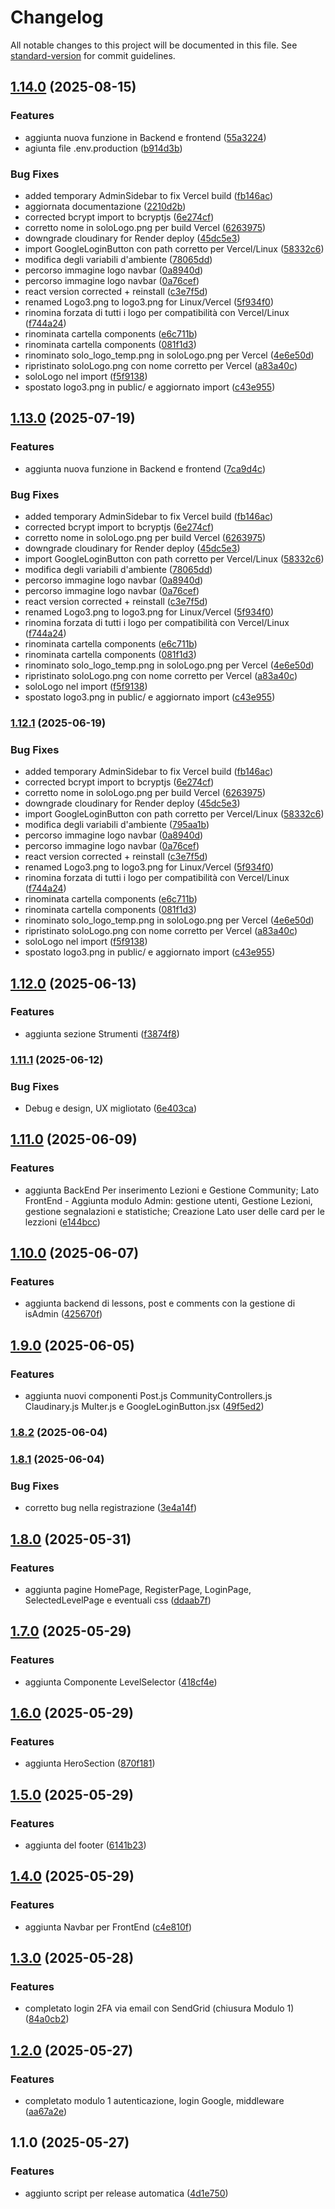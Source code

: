 # Changelog

All notable changes to this project will be documented in this file. See [standard-version](https://github.com/conventional-changelog/standard-version) for commit guidelines.

## [1.14.0](https://github.com/AliLa-Crypto/Ali-La_Crypto/compare/v1.12.0...v1.14.0) (2025-08-15)


### Features

* aggiunta nuova funzione in Backend e frontend ([55a3224](https://github.com/AliLa-Crypto/Ali-La_Crypto/commit/55a3224f2f9340ed95d495ca51f271a4478fe08a))
* agiunta file .env.production ([b914d3b](https://github.com/AliLa-Crypto/Ali-La_Crypto/commit/b914d3b44dd5689384075617894ad13e02909ca0))


### Bug Fixes

* added temporary AdminSidebar to fix Vercel build ([fb146ac](https://github.com/AliLa-Crypto/Ali-La_Crypto/commit/fb146acfbba663371ae9a47e4352f6dd4716e77f))
* aggiornata documentazione ([2210d2b](https://github.com/AliLa-Crypto/Ali-La_Crypto/commit/2210d2b58eae7fef498277507be38d559a84c2c5))
* corrected bcrypt import to bcryptjs ([6e274cf](https://github.com/AliLa-Crypto/Ali-La_Crypto/commit/6e274cf0249981310efe2ca9fdbe7e9a9fbbcec9))
* corretto nome in soloLogo.png per build Vercel ([6263975](https://github.com/AliLa-Crypto/Ali-La_Crypto/commit/62639750542c6693bd4021ae22c3120a5a44cdfb))
* downgrade cloudinary for Render deploy ([45dc5e3](https://github.com/AliLa-Crypto/Ali-La_Crypto/commit/45dc5e303d0be235173a82a72318db75f53bce65))
* import GoogleLoginButton con path corretto per Vercel/Linux ([58332c6](https://github.com/AliLa-Crypto/Ali-La_Crypto/commit/58332c6dd19786a2c47b5a75a764c11f7ae76346))
* modifica degli variabili d'ambiente ([78065dd](https://github.com/AliLa-Crypto/Ali-La_Crypto/commit/78065ddd75afc884562a0b12890793dee4928fb4))
* percorso immagine logo navbar ([0a8940d](https://github.com/AliLa-Crypto/Ali-La_Crypto/commit/0a8940dd75bc84ea0ae4f0dc71d74fec7d4538f8))
* percorso immagine logo navbar ([0a76cef](https://github.com/AliLa-Crypto/Ali-La_Crypto/commit/0a76cefe495fb398c23b00888419906b32848581))
* react version corrected + reinstall ([c3e7f5d](https://github.com/AliLa-Crypto/Ali-La_Crypto/commit/c3e7f5d8fb9e1650f045863e4838c3828eef791f))
* renamed Logo3.png to logo3.png for Linux/Vercel ([5f934f0](https://github.com/AliLa-Crypto/Ali-La_Crypto/commit/5f934f0a1de5de57adbd93da4ed1347b36e34de8))
* rinomina forzata di tutti i logo per compatibilità con Vercel/Linux ([f744a24](https://github.com/AliLa-Crypto/Ali-La_Crypto/commit/f744a246ccafef4126c200762e2084b8e6e19aa7))
* rinominata cartella components ([e6c711b](https://github.com/AliLa-Crypto/Ali-La_Crypto/commit/e6c711bf9c18536207a0b5e080199caae3abdd21))
* rinominata cartella components ([081f1d3](https://github.com/AliLa-Crypto/Ali-La_Crypto/commit/081f1d3a78acbc4a7b7d49349224d4b46f1e42de))
* rinominato solo_logo_temp.png in soloLogo.png per Vercel ([4e6e50d](https://github.com/AliLa-Crypto/Ali-La_Crypto/commit/4e6e50df202dd4e808b3bfda7e15658d27cdf0a5))
* ripristinato soloLogo.png con nome corretto per Vercel ([a83a40c](https://github.com/AliLa-Crypto/Ali-La_Crypto/commit/a83a40c9a0d3b5ab52dff9c7d8708f095a96ed62))
* soloLogo nel import ([f5f9138](https://github.com/AliLa-Crypto/Ali-La_Crypto/commit/f5f91388870c6a422550e0a470144cc15642dab9))
* spostato logo3.png in public/ e aggiornato import ([c43e955](https://github.com/AliLa-Crypto/Ali-La_Crypto/commit/c43e9553d123590315356cb28117cf8d03d3787a))

## [1.13.0](https://github.com/AliLa-Crypto/Ali-La_Crypto/compare/v1.12.0...v1.13.0) (2025-07-19)


### Features

* aggiunta nuova funzione in Backend e frontend ([7ca9d4c](https://github.com/AliLa-Crypto/Ali-La_Crypto/commit/7ca9d4cf26332ceed5c9ba1cc76706048cd374dc))


### Bug Fixes

* added temporary AdminSidebar to fix Vercel build ([fb146ac](https://github.com/AliLa-Crypto/Ali-La_Crypto/commit/fb146acfbba663371ae9a47e4352f6dd4716e77f))
* corrected bcrypt import to bcryptjs ([6e274cf](https://github.com/AliLa-Crypto/Ali-La_Crypto/commit/6e274cf0249981310efe2ca9fdbe7e9a9fbbcec9))
* corretto nome in soloLogo.png per build Vercel ([6263975](https://github.com/AliLa-Crypto/Ali-La_Crypto/commit/62639750542c6693bd4021ae22c3120a5a44cdfb))
* downgrade cloudinary for Render deploy ([45dc5e3](https://github.com/AliLa-Crypto/Ali-La_Crypto/commit/45dc5e303d0be235173a82a72318db75f53bce65))
* import GoogleLoginButton con path corretto per Vercel/Linux ([58332c6](https://github.com/AliLa-Crypto/Ali-La_Crypto/commit/58332c6dd19786a2c47b5a75a764c11f7ae76346))
* modifica degli variabili d'ambiente ([78065dd](https://github.com/AliLa-Crypto/Ali-La_Crypto/commit/78065ddd75afc884562a0b12890793dee4928fb4))
* percorso immagine logo navbar ([0a8940d](https://github.com/AliLa-Crypto/Ali-La_Crypto/commit/0a8940dd75bc84ea0ae4f0dc71d74fec7d4538f8))
* percorso immagine logo navbar ([0a76cef](https://github.com/AliLa-Crypto/Ali-La_Crypto/commit/0a76cefe495fb398c23b00888419906b32848581))
* react version corrected + reinstall ([c3e7f5d](https://github.com/AliLa-Crypto/Ali-La_Crypto/commit/c3e7f5d8fb9e1650f045863e4838c3828eef791f))
* renamed Logo3.png to logo3.png for Linux/Vercel ([5f934f0](https://github.com/AliLa-Crypto/Ali-La_Crypto/commit/5f934f0a1de5de57adbd93da4ed1347b36e34de8))
* rinomina forzata di tutti i logo per compatibilità con Vercel/Linux ([f744a24](https://github.com/AliLa-Crypto/Ali-La_Crypto/commit/f744a246ccafef4126c200762e2084b8e6e19aa7))
* rinominata cartella components ([e6c711b](https://github.com/AliLa-Crypto/Ali-La_Crypto/commit/e6c711bf9c18536207a0b5e080199caae3abdd21))
* rinominata cartella components ([081f1d3](https://github.com/AliLa-Crypto/Ali-La_Crypto/commit/081f1d3a78acbc4a7b7d49349224d4b46f1e42de))
* rinominato solo_logo_temp.png in soloLogo.png per Vercel ([4e6e50d](https://github.com/AliLa-Crypto/Ali-La_Crypto/commit/4e6e50df202dd4e808b3bfda7e15658d27cdf0a5))
* ripristinato soloLogo.png con nome corretto per Vercel ([a83a40c](https://github.com/AliLa-Crypto/Ali-La_Crypto/commit/a83a40c9a0d3b5ab52dff9c7d8708f095a96ed62))
* soloLogo nel import ([f5f9138](https://github.com/AliLa-Crypto/Ali-La_Crypto/commit/f5f91388870c6a422550e0a470144cc15642dab9))
* spostato logo3.png in public/ e aggiornato import ([c43e955](https://github.com/AliLa-Crypto/Ali-La_Crypto/commit/c43e9553d123590315356cb28117cf8d03d3787a))

### [1.12.1](https://github.com/AliLa-Crypto/Ali-La_Crypto/compare/v1.12.0...v1.12.1) (2025-06-19)


### Bug Fixes

* added temporary AdminSidebar to fix Vercel build ([fb146ac](https://github.com/AliLa-Crypto/Ali-La_Crypto/commit/fb146acfbba663371ae9a47e4352f6dd4716e77f))
* corrected bcrypt import to bcryptjs ([6e274cf](https://github.com/AliLa-Crypto/Ali-La_Crypto/commit/6e274cf0249981310efe2ca9fdbe7e9a9fbbcec9))
* corretto nome in soloLogo.png per build Vercel ([6263975](https://github.com/AliLa-Crypto/Ali-La_Crypto/commit/62639750542c6693bd4021ae22c3120a5a44cdfb))
* downgrade cloudinary for Render deploy ([45dc5e3](https://github.com/AliLa-Crypto/Ali-La_Crypto/commit/45dc5e303d0be235173a82a72318db75f53bce65))
* import GoogleLoginButton con path corretto per Vercel/Linux ([58332c6](https://github.com/AliLa-Crypto/Ali-La_Crypto/commit/58332c6dd19786a2c47b5a75a764c11f7ae76346))
* modifica degli variabili d'ambiente ([795aa1b](https://github.com/AliLa-Crypto/Ali-La_Crypto/commit/795aa1b31ecb4f2892d61534721e5528dfa6885d))
* percorso immagine logo navbar ([0a8940d](https://github.com/AliLa-Crypto/Ali-La_Crypto/commit/0a8940dd75bc84ea0ae4f0dc71d74fec7d4538f8))
* percorso immagine logo navbar ([0a76cef](https://github.com/AliLa-Crypto/Ali-La_Crypto/commit/0a76cefe495fb398c23b00888419906b32848581))
* react version corrected + reinstall ([c3e7f5d](https://github.com/AliLa-Crypto/Ali-La_Crypto/commit/c3e7f5d8fb9e1650f045863e4838c3828eef791f))
* renamed Logo3.png to logo3.png for Linux/Vercel ([5f934f0](https://github.com/AliLa-Crypto/Ali-La_Crypto/commit/5f934f0a1de5de57adbd93da4ed1347b36e34de8))
* rinomina forzata di tutti i logo per compatibilità con Vercel/Linux ([f744a24](https://github.com/AliLa-Crypto/Ali-La_Crypto/commit/f744a246ccafef4126c200762e2084b8e6e19aa7))
* rinominata cartella components ([e6c711b](https://github.com/AliLa-Crypto/Ali-La_Crypto/commit/e6c711bf9c18536207a0b5e080199caae3abdd21))
* rinominata cartella components ([081f1d3](https://github.com/AliLa-Crypto/Ali-La_Crypto/commit/081f1d3a78acbc4a7b7d49349224d4b46f1e42de))
* rinominato solo_logo_temp.png in soloLogo.png per Vercel ([4e6e50d](https://github.com/AliLa-Crypto/Ali-La_Crypto/commit/4e6e50df202dd4e808b3bfda7e15658d27cdf0a5))
* ripristinato soloLogo.png con nome corretto per Vercel ([a83a40c](https://github.com/AliLa-Crypto/Ali-La_Crypto/commit/a83a40c9a0d3b5ab52dff9c7d8708f095a96ed62))
* soloLogo nel import ([f5f9138](https://github.com/AliLa-Crypto/Ali-La_Crypto/commit/f5f91388870c6a422550e0a470144cc15642dab9))
* spostato logo3.png in public/ e aggiornato import ([c43e955](https://github.com/AliLa-Crypto/Ali-La_Crypto/commit/c43e9553d123590315356cb28117cf8d03d3787a))

## [1.12.0](https://github.com/AliLa-Crypto/Ali-La_Crypto/compare/v1.11.1...v1.12.0) (2025-06-13)


### Features

* aggiunta sezione Strumenti ([f3874f8](https://github.com/AliLa-Crypto/Ali-La_Crypto/commit/f3874f84010acbdf1b1627fb14e9e025b024fa74))

### [1.11.1](https://github.com/AliLa-Crypto/Ali-La_Crypto/compare/v1.11.0...v1.11.1) (2025-06-12)


### Bug Fixes

* Debug e design, UX migliotato ([6e403ca](https://github.com/AliLa-Crypto/Ali-La_Crypto/commit/6e403cab8f755be98c7393f0bda5744eb3bcd4a5))

## [1.11.0](https://github.com/AliLa-Crypto/Ali-La_Crypto/compare/v1.10.0...v1.11.0) (2025-06-09)


### Features

* aggiunta BackEnd Per inserimento Lezioni e Gestione Community; Lato FrontEnd - Aggiunta  modulo Admin: gestione utenti, Gestione Lezioni, gestione  segnalazioni e statistiche; Creazione Lato user delle card per le lezzioni ([e144bcc](https://github.com/AliLa-Crypto/Ali-La_Crypto/commit/e144bcc429cf0c9fb379db966069f10196faf0d0))

## [1.10.0](https://github.com/AliLa-Crypto/Ali-La_Crypto/compare/v1.9.0...v1.10.0) (2025-06-07)


### Features

* aggiunta backend di lessons, post e comments con la gestione di isAdmin ([425670f](https://github.com/AliLa-Crypto/Ali-La_Crypto/commit/425670f8cd1519bfb0f3b89f8b9afc18d3b4f37f))

## [1.9.0](https://github.com/AliLa-Crypto/Ali-La_Crypto/compare/v1.8.2...v1.9.0) (2025-06-05)


### Features

* aggiunta nuovi componenti Post.js CommunityControllers.js Claudinary.js Multer.js e GoogleLoginButton.jsx ([49f5ed2](https://github.com/AliLa-Crypto/Ali-La_Crypto/commit/49f5ed2d38f2411f0730f7f18102138ab2a7dbd7))

### [1.8.2](https://github.com/AliLa-Crypto/Ali-La_Crypto/compare/v1.8.1...v1.8.2) (2025-06-04)

### [1.8.1](https://github.com/AliLa-Crypto/Ali-La_Crypto/compare/v1.8.0...v1.8.1) (2025-06-04)


### Bug Fixes

* corretto bug nella registrazione ([3e4a14f](https://github.com/AliLa-Crypto/Ali-La_Crypto/commit/3e4a14f5bc1e9c3d1e2fdffabcc395fdca6d0c7d))

## [1.8.0](https://github.com/AliLa-Crypto/Ali-La_Crypto/compare/v1.7.0...v1.8.0) (2025-05-31)


### Features

* aggiunta pagine HomePage, RegisterPage, LoginPage, SelectedLevelPage e eventuali css ([ddaab7f](https://github.com/AliLa-Crypto/Ali-La_Crypto/commit/ddaab7fbbdbf722788987ea91b94952fc56cc1b0))

## [1.7.0](https://github.com/AliLa-Crypto/Ali-La_Crypto/compare/v1.6.0...v1.7.0) (2025-05-29)


### Features

* aggiunta Componente LevelSelector ([418cf4e](https://github.com/AliLa-Crypto/Ali-La_Crypto/commit/418cf4e184c9cc79248630a7e30b33b3e02bee5f))

## [1.6.0](https://github.com/AliLa-Crypto/Ali-La_Crypto/compare/v1.5.0...v1.6.0) (2025-05-29)


### Features

* aggiunta HeroSection ([870f181](https://github.com/AliLa-Crypto/Ali-La_Crypto/commit/870f181f55602227b7a56e0b5268a53efae6c4e2))

## [1.5.0](https://github.com/AliLa-Crypto/Ali-La_Crypto/compare/v1.4.0...v1.5.0) (2025-05-29)


### Features

* aggiunta del footer ([6141b23](https://github.com/AliLa-Crypto/Ali-La_Crypto/commit/6141b23ea0a16235854815a7bba8291e4e06a60d))

## [1.4.0](https://github.com/AliLa-Crypto/Ali-La_Crypto/compare/v1.3.0...v1.4.0) (2025-05-29)


### Features

* aggiunta Navbar per FrontEnd ([c4e810f](https://github.com/AliLa-Crypto/Ali-La_Crypto/commit/c4e810f9f9d2275687d7cb4dd09d2a84d3482544))

## [1.3.0](https://github.com/AliLa-Crypto/Ali-La_Crypto/compare/v1.2.0...v1.3.0) (2025-05-28)


### Features

* completato login 2FA via email con SendGrid (chiusura Modulo 1) ([84a0cb2](https://github.com/AliLa-Crypto/Ali-La_Crypto/commit/84a0cb238b38b0ed7cee0374d9ee8667665447fc))

## [1.2.0](https://github.com/AliLa-Crypto/Ali-La_Crypto/compare/v1.1.0...v1.2.0) (2025-05-27)


### Features

* completato modulo 1 autenticazione, login Google, middleware ([aa67a2e](https://github.com/AliLa-Crypto/Ali-La_Crypto/commit/aa67a2e842561e835c8dd2898ce302df338f7544))

## 1.1.0 (2025-05-27)


### Features

* aggiunto script per release automatica ([4d1e750](https://github.com/AliLa-Crypto/Ali-La_Crypto/commit/4d1e750f561fa7638c3c2beac051abadb9efc9fb))
